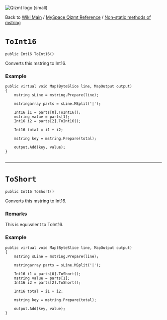 <a href='Hidden comment: Image:'></a><img src='http://qizmt.googlecode.com/svn/wiki/images/Qizmt_logo_small.png' alt='Qizmt logo (small)' />

Back to <a href='Hidden comment: Link:'></a>[Wiki Main](Main.md) / [MySpace Qizmt Reference](MySpaceQizmtReference.md) / [Non-static methods of mstring](MySpaceQizmtReferenceMStringMethods.md)



# `ToInt16` #
`public Int16 ToInt16()`

Converts this mstring to Int16.

### Example ###
```
public virtual void Map(ByteSlice line, MapOutput output)
{
    mstring sLine = mstring.Prepare(line);

    mstringarray parts = sLine.MSplit('|');

    Int16 i1 = parts[0].ToInt16();
    mstring value = parts[1];
    Int16 i2 = parts[2].ToInt16();

    Int16 total = i1 + i2;

    mstring key = mstring.Prepare(total);

    output.Add(key, value);
}
 
```

---




# `ToShort` #
`public Int16 ToShort()`

Converts this mstring to Int16.
### Remarks ###
This is equivalent to ToInt16.

### Example ###
```
public virtual void Map(ByteSlice line, MapOutput output)
{
    mstring sLine = mstring.Prepare(line);

    mstringarray parts = sLine.MSplit('|');

    Int16 i1 = parts[0].ToShort();
    mstring value = parts[1];
    Int16 i2 = parts[2].ToShort();

    Int16 total = i1 + i2;

    mstring key = mstring.Prepare(total);

    output.Add(key, value);
} 
```